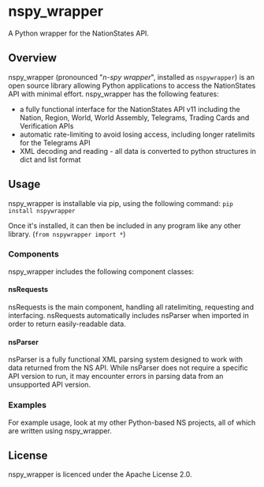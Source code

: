 # nspy_wrapper
A Python wrapper for the NationStates API.

## Overview
nspy_wrapper (pronounced "*n-spy wrapper*", installed as ``nspywrapper``) is an open source library allowing Python applications to access the NationStates API with minimal effort.
nspy_wrapper has the following features:
* a fully functional interface for the NationStates API v11 including the Nation, Region, World, World Assembly, Telegrams, Trading Cards and Verification APIs
* automatic rate-limiting to avoid losing access, including longer ratelimits for the Telegrams API
* XML decoding and reading - all data is converted to python structures in dict and list format

## Usage
nspy_wrapper is installable via pip, using the following command: ``pip install nspywrapper``

Once it's installed, it can then be included in any program like any other library. (``from nspywrapper import *``) 

### Components
nspy_wrapper includes the following component classes:
#### nsRequests
nsRequests is the main component, handling all ratelimiting, requesting and interfacing. nsRequests automatically includes nsParser when imported in order to return easily-readable data.
#### nsParser
nsParser is a fully functional XML parsing system designed to work with data returned from the NS API. While nsParser does not require a specific API version to run, it may encounter errors in parsing data from an unsupported API version.

### Examples
For example usage, look at my other Python-based NS projects, all of which are written using nspy_wrapper.

## License
nspy_wrapper is licenced under the Apache License 2.0.
